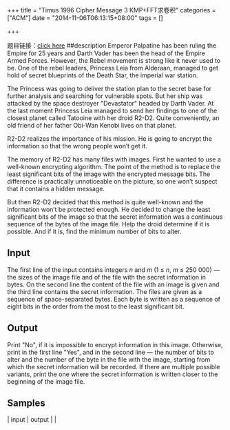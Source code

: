 +++
title = "Timus 1996 Cipher Message 3 KMP+FFT求卷积"
categories = ["ACM"]
date = "2014-11-06T06:13:15+08:00"
tags = []

+++


题目链接：[click here](http://acm.timus.ru/problem.aspx?space=1&amp;num=1996)
##description
Emperor Palpatine has been ruling the Empire for 25 years and Darth Vader has been the head of the Empire Armed Forces. However, the Rebel movement is strong like it never used to be. One of the rebel leaders, Princess Leia from Alderaan, managed to get hold of secret blueprints of the Death Star, the imperial war station.

The Princess was going to deliver the station plan to the secret base for further analysis and searching for vulnerable spots. But her ship was attacked by the space destroyer "Devastator" headed by Darth Vader. At the last moment Princess Leia managed to send her findings to one of the closest planet called Tatooine with her droid R2-D2\. Quite conveniently, an old friend of her father Obi-Wan Kenobi lives on that planet.

R2-D2 realizes the importance of his mission. He is going to encrypt the information so that the wrong people won’t get it.
<!--more-->
The memory of R2-D2 has many files with images. First he wanted to use a well-known encrypting algorithm. The point of the method is to replace the least significant bits of the image with the encrypted message bits. The difference is practically unnoticeable on the picture, so one won’t suspect that it contains a hidden message.

But then R2-D2 decided that this method is quite well-known and the information won’t be protected enough. He decided to change the least significant bits of the image so that the secret information was a continuous sequence of the bytes of the image file. Help the droid determine if it is possible. And if it is, find the minimum number of bits to alter.

## Input

The first line of the input contains integers _n_ and _m_ (1 ≤ _n_, _m_ ≤ 250 000) — the sizes of the image file and of the file with the secret information in bytes. On the second line the content of the file with an image is given and the third line contains the secret information. The files are given as a sequence of space-separated bytes. Each byte is written as a sequence of eight bits in the order from the most to the least significant bit.

## Output

Print "No", if it is impossible to encrypt information in this image. Otherwise, print in the first line "Yes", and in the second line — the number of bits to alter and the number of the byte in the file with the image, starting from which the secret information will be recorded. If there are multiple possible variants, print the one where the secret information is written closer to the beginning of the image file.

## Samples
| input | output |
|